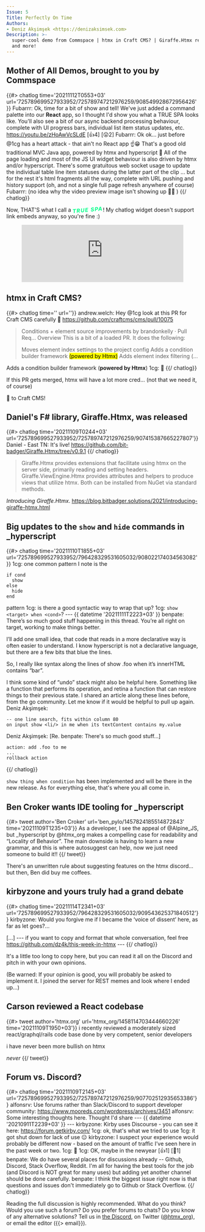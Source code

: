 ```yaml
---
Issue: 5
Title: Perfectly On Time
Authors:
- Deniz Akşimşek <https://denizaksimsek.com>
Description: >-
  super-cool demo from Commspace | htmx in Craft CMS? | Giraffe.Htmx released |
  and more!
---
```



## Mother of All Demos, brought to you by Commspace

{{#> chatlog time='20211112T0553+03' url='725789699527933952/725789747212976259/908549928672956426'}}
Fubarrr: Ok, time for a bit of show and tell! We've just added a command palette
  into our **React** app, so I thought I'd show you what a TRUE SPA looks like. 
  You'll also see a bit of our async backend processing behaviour, complete with
  UI progress bars, individual list item status updates, etc. 
  https://youtu.be/zHoAwVcSLdE [👍4] [😲2]
Fubarrr: Ok ok... just before @1cg has a heart attack - that ain't no React app 
  ☝️😁   That's a good old traditional MVC Java app, powered by htmx and 
  hyperscript 💪 All of the page loading and most of the JS UI widget behaviour 
  is also driven by htmx and/or hyperscript. There's some gratuitous web socket 
  usage to update the individual table line item statuses during the latter part
  of the clip ... but for the rest it's html fragments all the way, complete 
  with URL pushing and history support (oh, and not a single full page refresh 
  anywhere of course) 
Fubarrr: (no idea why the video preview image isn't showing up 🤷‍♂️ )
{{/ chatlog}}

Now, THAT'S what I call a 
<b style="letter-spacing:.1em; font-style:italic; color:#0f8; 
transform:rotate(-5deg); display:inline-block;">TRUE SPA</b>!
My chatlog widget doesn't support link embeds anyway, so you're fine :) 

<figure class="youtube-embed">
  <iframe width="100%" height="auto" src="https://www.youtube-nocookie.com/embed/zHoAwVcSLdE" title="YouTube video player" frameborder="0" allow="accelerometer; autoplay; clipboard-write; encrypted-media; gyroscope; picture-in-picture" allowfullscreen></iframe>
</figure>


## htmx in Craft CMS?

{{#> chatlog time='' url=''}}
andrew.welch: Hey @1cg look at this PR for Craft CMS carefully 🙂 
  <https://github.com/craftcms/cms/pull/10075>
  
  > Conditions + element source improvements by brandonkelly · Pull Req...
  > Overview
  > This is a bit of a loaded PR. It does the following:
  > 
  > Moves element index settings to the project config
  > Adds a condition builder framework <mark>(powered by Htmx)</mark>
  > Adds element index filtering (...

  Adds a condition builder framework (**powered by Htmx**)
1cg: 🤯
{{/ chatlog}}

If this PR gets merged, htmx will have a lot more cred... (not that we need it,
of course)

💙 to Craft CMS!


## Daniel's F# library, Giraffe.Htmx, was released

{{#> chatlog time='20211109T0244+03' url='725789699527933952/725789747212976259/907415387665227807'}}
Daniel - East TN: It's live! <https://github.com/bit-badger/Giraffe.Htmx/tree/v0.9.1>
{{/ chatlog}}

> Giraffe.Htmx provides extensions that facilitate using htmx on the server 
> side, primarily reading and setting headers. Giraffe.ViewEngine.Htmx provides
> attributes and helpers to produce views that utilize htmx. Both can be
> installed from NuGet via standard methods.

<cite>Introducing Giraffe.Htmx</cite>. <https://blog.bitbadger.solutions/2021/introducing-giraffe-htmx.html>


## Big updates to the `show` and `hide` commands in _hyperscript

{{#> chatlog time='20211110T1855+03' url='725789699527933952/796428329531605032/908022174034563082'}}
1cg: one common pattern I note is the
  ~~~ hyperscript
  if cond
    show
  else
    hide
  end
  ~~~
  pattern
1cg: is there a good syntactic way to wrap that up?
1cg: `show <target> when <cond>`?
--- {{ datetime '20211111T2223+03' }}
benpate: There’s so much good stuff happening in this thread. You’re all right 
  on target, working to make things better.
  
  I’ll add one small idea, that code that reads in a more declarative way is 
  often easier to understand. I know hyperscript is not a declarative language, 
  but there are a few bits that blue the lines.
  
  So, I really like syntax along the lines of show .foo when it’s innerHTML 
  contains “bar”.
  
  I think some kind of “undo” stack might also be helpful here. Something like a 
  function that performs its operation, and retina a function that can restore 
  things to their previous state.   I shared an article along these lines 
  before, from the go community. Let me know if it would be helpful to pull up 
  again.
Deniz Akşimşek:
  ~~~ hyperscript
  -- one line search, fits within column 80
  on input show <li/> in me when its textContent contains my.value
  ~~~
Deniz Akşimşek: [Re. benpate: There's so much good stuff...]
  ~~~ hyperscript
  action: add .foo to me
  ...
  rollback action
  ~~~
{{/ chatlog}}

`show thing when condition` has been implemented and will be there in the new
release. As for everything else, that's where you all come in.


## Ben Croker wants IDE tooling for _hyperscript

{{#> tweet author='Ben Croker' url='ben_pylo/1457824185514872843' time='20211109T1235+03'}}
As a developer, I see the appeal of @Alpine_JS, but \_hyperscript by @htmx_org
makes a compelling case for readability and “Locality of Behavior”. The main
downside is having to learn a new grammar, and this is where autosuggest can
help, now we just need someone to build it!!
{{/ tweet}}

There's an unwritten rule about suggesting features on the htmx discord... but 
then, Ben did buy me coffees.


## kirbyzone and yours truly had a grand debate

{{#> chatlog time='20211114T2341+03' url='725789699527933952/796428329531605032/909543625371840512'}}
kirbyzone: Would you forgive me if I became the ‘voice of dissent’ here, as far 
  as let goes?…
  
  [...]
--- if you want to copy and format that whole conversation, feel free <https://github.com/dz4k/this-week-in-htmx> ---
{{/ chatlog}}

It's a little too long to copy here, but you can read it all on the Discord and
pitch in with your own opinions. 

(Be warned: If your opinion is good, you will probably be asked to implement it. 
I joined the server for REST memes and look where I ended up...)


## Carson reviewed a React codebase

{{#> tweet author='htmx.org' url='htmx_org/1458114703444660226' time='20211109T1950+03'}}
i recently reviewed a moderately sized react/graphql/rails code base done by
very competent, senior developers

i have never been more bullish on htmx

*never*
{{/ tweet}}

## Forum vs. Discord?

{{#> chatlog time='20211109T2145+03' url='725789699527933952/725789747212976259/907702512935653386'}}
alfonsrv: Use forums rather than Slack/Discord to support developer community: <https://www.mooreds.com/wordpress/archives/3451>
alfonsrv: Some interesting thoughts here. Thought I'd share
--- {{ datetime '20210911T2239+03' }} ---
kirbyzone: Kirby uses Discourse - you can see it here: https://forum.getkirby.com/
1cg: ok, that's what we tried to use
1cg: it got shut down for lack of use 😑
kirbyzone: I suspect your experience would probably be different now - based on 
  the amount of traffic I’ve seen here in the past week or two.
1cg: 🙂
1cg: OK, maybe in the newyear [👍1] [🎉1]
benpate: We do have several places for discussions already -- Github, Discord, 
  Stack Overflow, Reddit.  I'm all for having the best tools for the job (and 
  Discord is NOT great for many uses) but adding yet another channel should be 
  done carefully. 
benpate: I think the biggest issue right now is that questions and issues don't 
  immediately go to Github or Stack Overflow.
{{/ chatlog}}

Reading the full discussion is highly recommended. What do you think? Would you
use such a forum? Do you prefer forums to chats? Do you know of any alternative
solutions? Tell us in [the Discord][], on Twitter ([@htmx_org][]), or email the 
editor ({{> email}}).

[the Discord]: https://htmx.org/discord
[@htmx_org]: https://twitter.com/htmx_org

